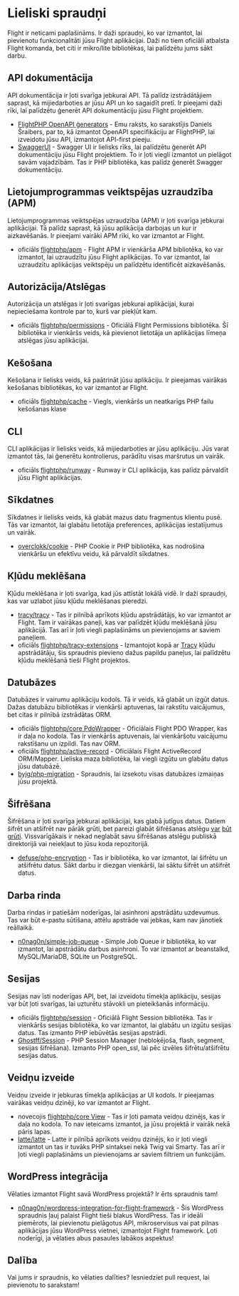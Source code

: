 # Lieliski spraudņi

Flight ir neticami paplašināms. Ir daži spraudņi, ko var izmantot, lai pievienotu funkcionalitāti jūsu Flight aplikācijai. Daži no tiem oficiāli atbalsta Flight komanda, bet citi ir mikro/lite bibliotēkas, lai palīdzētu jums sākt darbu.

## API dokumentācija

API dokumentācija ir ļoti svarīga jebkurai API. Tā palīdz izstrādātājiem saprast, kā mijiedarboties ar jūsu API un ko sagaidīt pretī. Ir pieejami daži rīki, lai palīdzētu ģenerēt API dokumentāciju jūsu Flight projektiem.

- [FlightPHP OpenAPI ģenerators](https://dev.to/danielsc/define-generate-and-implement-an-api-first-approach-with-openapi-generator-and-flightphp-1fb3) - Emu raksts, ko sarakstījis Daniels Šraibers, par to, kā izmantot OpenAPI specifikāciju ar FlightPHP, lai izveidotu jūsu API, izmantojot API-first pieeju.
- [SwaggerUI](https://github.com/zircote/swagger-php) - Swagger UI ir lielisks rīks, lai palīdzētu ģenerēt API dokumentāciju jūsu Flight projektiem. To ir ļoti viegli izmantot un pielāgot savām vajadzībām. Tas ir PHP bibliotēka, kas palīdz ģenerēt Swagger dokumentāciju.

## Lietojumprogrammas veiktspējas uzraudzība (APM)

Lietojumprogrammas veiktspējas uzraudzība (APM) ir ļoti svarīga jebkurai aplikācijai. Tā palīdz saprast, kā jūsu aplikācija darbojas un kur ir aizkavēšanās. Ir pieejami vairāki APM rīki, ko var izmantot ar Flight.
- <span class="badge bg-primary">oficiāls</span> [flightphp/apm](/awesome-plugins/apm) - Flight APM ir vienkārša APM bibliotēka, ko var izmantot, lai uzraudzītu jūsu Flight aplikācijas. To var izmantot, lai uzraudzītu aplikācijas veiktspēju un palīdzētu identificēt aizkavēšanās.

## Autorizācija/Atslēgas

Autorizācija un atslēgas ir ļoti svarīgas jebkurai aplikācijai, kurai nepieciešama kontrole par to, kurš var piekļūt kam.

- <span class="badge bg-primary">oficiāls</span> [flightphp/permissions](/awesome-plugins/permissions) - Oficiālā Flight Permissions bibliotēka. Šī bibliotēka ir vienkāršs veids, kā pievienot lietotāja un aplikācijas līmeņa atslēgas jūsu aplikācijai.

## Kešošana

Kešošana ir lielisks veids, kā paātrināt jūsu aplikāciju. Ir pieejamas vairākas kešošanas bibliotēkas, ko var izmantot ar Flight.

- <span class="badge bg-primary">oficiāls</span> [flightphp/cache](/awesome-plugins/php-file-cache) - Viegls, vienkāršs un neatkarīgs PHP failu kešošanas klase

## CLI

CLI aplikācijas ir lielisks veids, kā mijiedarboties ar jūsu aplikāciju. Jūs varat izmantot tās, lai ģenerētu kontrolierus, parādītu visas maršrutus un vairāk.

- <span class="badge bg-primary">oficiāls</span> [flightphp/runway](/awesome-plugins/runway) - Runway ir CLI aplikācija, kas palīdz pārvaldīt jūsu Flight aplikācijas.

## Sīkdatnes

Sīkdatnes ir lielisks veids, kā glabāt mazus datu fragmentus klientu pusē. Tās var izmantot, lai glabātu lietotāja preferences, aplikācijas iestatījumus un vairāk.

- [overclokk/cookie](/awesome-plugins/php-cookie) - PHP Cookie ir PHP bibliotēka, kas nodrošina vienkāršu un efektīvu veidu, kā pārvaldīt sīkdatnes.

## Kļūdu meklēšana

Kļūdu meklēšana ir ļoti svarīga, kad jūs attīstāt lokālā vidē. Ir daži spraudņi, kas var uzlabot jūsu kļūdu meklēšanas pieredzi.

- [tracy/tracy](/awesome-plugins/tracy) - Tas ir pilnībā aprīkots kļūdu apstrādātājs, ko var izmantot ar Flight. Tam ir vairākas paneļi, kas var palīdzēt kļūdu meklēšanā jūsu aplikācijā. Tas arī ir ļoti viegli paplašināms un pievienojams ar saviem paneļiem.
- <span class="badge bg-primary">oficiāls</span> [flightphp/tracy-extensions](/awesome-plugins/tracy-extensions) - Izmantojot kopā ar [Tracy](/awesome-plugins/tracy) kļūdu apstrādātāju, šis spraudnis pievieno dažus papildu paneļus, lai palīdzētu kļūdu meklēšanā tieši Flight projektos.

## Datubāzes

Datubāzes ir vairumu aplikāciju kodols. Tā ir veids, kā glabāt un izgūt datus. Dažas datubāzu bibliotēkas ir vienkārši aptuvenas, lai rakstītu vaicājumus, bet citas ir pilnībā izstrādātas ORM.

- <span class="badge bg-primary">oficiāls</span> [flightphp/core PdoWrapper](/awesome-plugins/pdo-wrapper) - Oficiālais Flight PDO Wrapper, kas ir daļa no kodola. Tas ir vienkāršs aptuvenais, lai vienkāršotu vaicājumu rakstīšanu un izpildi. Tas nav ORM.
- <span class="badge bg-primary">oficiāls</span> [flightphp/active-record](/awesome-plugins/active-record) - Oficiālais Flight ActiveRecord ORM/Mapper. Lieliska maza bibliotēka, lai viegli izgūtu un glabātu datus jūsu datubāzē.
- [byjg/php-migration](/awesome-plugins/migrations) - Spraudnis, lai izsekotu visas datubāzes izmaiņas jūsu projektā.

## Šifrēšana

Šifrēšana ir ļoti svarīga jebkurai aplikācijai, kas glabā jutīgus datus. Datiem šifrēt un atšifrēt nav pārāk grūti, bet pareizi glabāt šifrēšanas atslēgu [var](https://stackoverflow.com/questions/6767839/where-should-i-store-an-encryption-key-for-php#:~:text=Write%20a%20php%20config%20file%20and%20store%20it,folder%20is%20not%20accessible%20to%20the%20end%20user.) [būt](https://www.reddit.com/r/PHP/comments/luqsn/the_encryption_key_where_do_you_store_it/) [grūti](https://security.stackexchange.com/questions/48047/location-to-store-an-encryption-key). Vissvarīgākais ir nekad neglabāt savu šifrēšanas atslēgu publiskā direktorijā vai neiekļaut to jūsu koda repozitorijā.

- [defuse/php-encryption](/awesome-plugins/php-encryption) - Tas ir bibliotēka, ko var izmantot, lai šifrētu un atšifrētu datus. Sākt darbu ir diezgan vienkārši, lai sāktu šifrēt un atšifrēt datus.

## Darba rinda

Darba rindas ir patiešām noderīgas, lai asinhroni apstrādātu uzdevumus. Tas var būt e-pastu sūtīšana, attēlu apstrāde vai jebkas, kam nav jānotiek reāllaikā.

- [n0nag0n/simple-job-queue](/awesome-plugins/simple-job-queue) - Simple Job Queue ir bibliotēka, ko var izmantot, lai apstrādātu darbus asinhroni. To var izmantot ar beanstalkd, MySQL/MariaDB, SQLite un PostgreSQL.

## Sesijas

Sesijas nav īsti noderīgas API, bet, lai izveidotu tīmekļa aplikāciju, sesijas var būt ļoti svarīgas, lai uzturētu stāvokli un pieteikšanās informāciju.

- <span class="badge bg-primary">oficiāls</span> [flightphp/session](/awesome-plugins/session) - Oficiālā Flight Session bibliotēka. Tas ir vienkāršs sesijas bibliotēka, ko var izmantot, lai glabātu un izgūtu sesijas datus. Tas izmanto PHP iebūvētās sesijas apstrādi.
- [Ghostff/Session](/awesome-plugins/ghost-session) - PHP Session Manager (nebloķējoša, flash, segment, sesijas šifrēšana). Izmanto PHP open_ssl, lai pēc izvēles šifrētu/atšifrētu sesijas datus.

## Veidņu izveide

Veidņu izveide ir jebkuras tīmekļa aplikācijas ar UI kodols. Ir pieejamas vairākas veidņu dzinēji, ko var izmantot ar Flight.

- <span class="badge bg-warning">novecojis</span> [flightphp/core View](/learn#views) - Tas ir ļoti pamata veidņu dzinējs, kas ir daļa no kodola. To nav ieteicams izmantot, ja jūsu projektā ir vairāk nekā pāris lapas.
- [latte/latte](/awesome-plugins/latte) - Latte ir pilnībā aprīkots veidņu dzinējs, ko ir ļoti viegli izmantot un tas ir tuvāks PHP sintaksei nekā Twig vai Smarty. Tas arī ir ļoti viegli paplašināms un pievienojams ar saviem filtriem un funkcijām.

## WordPress integrācija

Vēlaties izmantot Flight savā WordPress projektā? Ir ērts spraudnis tam!

- [n0nag0n/wordpress-integration-for-flight-framework](/awesome-plugins/n0nag0n_wordpress) - Šis WordPress spraudnis ļauj palaist Flight tieši blakus WordPress. Tas ir ideāli piemērots, lai pievienotu pielāgotus API, mikroservisus vai pat pilnas aplikācijas jūsu WordPress vietnei, izmantojot Flight framework. Ļoti noderīgi, ja vēlaties abus pasaules labākos aspektus!

## Dalība

Vai jums ir spraudnis, ko vēlaties dalīties? Iesniedziet pull request, lai pievienotu to sarakstam!